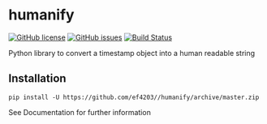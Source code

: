 # humanify
[![GitHub license](https://img.shields.io/github/license/eliasfrank/humanify.svg)](https://github.com/eliasfrank/humanify/blob/master/LICENSE)
[![GitHub issues](https://img.shields.io/github/issues/eliasfrank/humanify.svg)](https://github.com/eliasfrank/humanify/issues)
[![Build Status](https://api.travis-ci.org/eliasfrank/humanify.svg?branch=master)](https://travis-ci.com/eliasfrank/humanify)

Python library to convert a timestamp object into a human readable string

## Installation
```
pip install -U https://github.com/ef4203//humanify/archive/master.zip
```

See Documentation for further information
